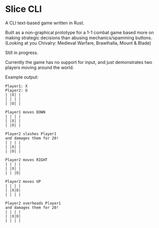 # Slice CLI

A CLI text-based game written in Rust.

Built as a non-graphical prototype for a 1-1 combat game based more on making strategic decisions than abusing mechanics/spamming buttons. (Looking at you Chivalry: Medieval Warfare, Brawlhalla, Mount & Blade)

Still in progress.

Currently the game has no support for input, and just demonstrates two players moving around the world.

Example output:
```
Player1: X
Player2: O
| |X| |
| | | |
| |O| |

Player1 moves DOWN
| | | |
| |X| |
| |O| |

Player2 slashes Player1
and damages them for 20!
| | | |
| |X| |
| |O| |

Player2 moves RIGHT
| | | |
| |X| |
| | |O|

Player2 moves UP
| | | |
| |X|O|
| | | |

Player2 overheads Player1
and damages them for 20!
| | | |
| |X|O|
| | | |
```